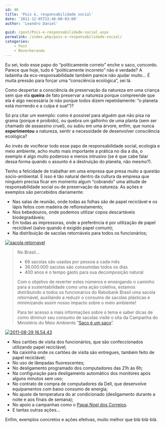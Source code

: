 ```yaml
---
id: 40
title: 'Pois é, responsabilidade social'
date: '2011-12-05T22:46:00-03:00'
author: 'Leandro Daniel'

guid: /post/Pois-e-responsabilidade-social.aspx
permalink: /index.php/pois-e-responsabilidade-social/
categories:
    - Post
    - Reverberando
---
```


Eu sei, todo esse papo do “politicamente correto” enche o saco, concordo. Parece que hoje, tudo é “politicamente incorreto” não é verdade? A ladainha da eco-responsabilidade também parece não ajudar muito… É muita pressão para forçar uma “consciência ecológica”, sei lá.

Como despertar a consciência de preservação da natureza em uma criança sem que ela **queira** de fato preservar a natureza porque compreende que ela é algo necessária (e não porque todos dizem repetidamente: “o planeta está morrendo e a culpa é sua!”)?

Só pra citar um exemplo: como é possível para alguém que não pisa na grama (porque é proibido), ou quebra um galhinho de uma planta (sem ser chamado de assassino cruel), ou subiu em uma árvore, enfim, que nunca **experimentou** a natureza, sentir a necessidade de desenvolver consciência ecológica?

Ao invés de vociferar todo esse papo de responsabilidade social, ecologia e meio ambiente, acho muito mais importante a prática no dia a dia, o exemplo é algo muito poderoso e menos intrusivo (se é que cabe falar dessa forma quando o assunto é a destruição do planeta, não mesmo?).

Tenho a felicidade de trabalhar em uma empresa que presa muito a questão socio-ambiental. E isso é tão natural dentro da cultura da empresa que ninguém precisa ficar em momento algum “cobrando” uma atitude de responsabilidade social ou de preservação da natureza. As ações e exemplos são percebidos diariamente:

- Nas salas de reunião, onde todas as folhas são de papel reciclável e os lápis feitos com madeira de reflorestamento;
- Nos bebedouros, onde podemos utilizar copos descartáveis biodegradáveis;
- Em todas as impressoras, onde a preferência é por utilização de papel reciclável (salvo quando é exigido papel comum);
- Na distribuição de sacolas retornáveis para todos os funcionários;

[![sacola retornavel](http://leandrodaniel.com/pics/sacola%20retornavel_thumb.jpg "sacola retornavel")](http://leandrodaniel.com/pics/sacola%20retornavel.jpg)

> No Brasil…
> 
> - 66 sacolas são usadas por pessoa a cada mês
> - 36.000.000 sacolas são consumidas todos os dias
> - 400 anos é o tempo gasto para sua decomposição natural
> 
> Com o objetivo de reverter estes números e enxergando o caminho para a sustentabilidade como uma ação coletiva, estamos distribuindo a todos os funcionários do Rabobank Brasil uma sacola retornável, auxiliando a reduzir o consumo de sacolas plásticas e minimizando assim nosso impacto sobre o meio ambiente!
> 
> Para ter acesso a mais informações sobre o tema e saber dicas de como diminuir seu consumo de sacolas visite o sita da Campanha do Ministério do Meio Ambiente “[Saco é um saco](http://www.sacoeumsaco.gov.br/)”.

[![2011-08-29 16.54.43](http://leandrodaniel.com/pics/2011-08-29%2016.54.43_thumb_1.jpg "2011-08-29 16.54.43")](http://leandrodaniel.com/pics/2011-08-29%2016.54.43_1.jpg)

- Nos cartões de visita dos funcionários, que são confeccionados utilizando papel reciclável;
- Na caixinha onde os cartões de visita são entregues, também feito de papel reciclável;
- No uso de lâmpadas fluorescentes;
- No desligamento programado dos computadores das 21h às 6h;
- Na configuração para desligamento automático dos monitores após alguns minutos sem uso;
- No contrato de compra de computadores da Dell, que desenvolve equipamentos com baixo consumo de energia;
- No ajuste de temperatura do ar condicionado (desligamento durante a noite e aos finais de semana);
- No apoio a campanhas como o [Papai Noel dos Correios](http://www.correios.com.br/papainoelcorreios2011/).
- E tantas outras ações…

Enfim, exemplos concretos e ações efetivas, muito melhor que blá-blá-blá.